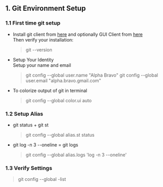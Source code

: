 ## 1. Git Environment Setup

### 1.1 First time git setup

* Install git client from [here](https://git-scm.com/downloads) and optionally GUI Client from [here](https://git-scm.com/downloads/guis)  
Then verify your installation:
	
	> git --version
	
* Setup Your Identity  
Setup your name and email
	
	> git config --global user.name "Alpha Bravo"
	> git config --global user.email "alpha.bravo.gmail.com"
	
* To colorize output of git in terminal

	> git config --global color.ui auto
	

### 1.2 Setup Alias

* git status + git st

	> git config --global alias.st status
	
* git log -n 3 --oneline = git logs
	
	> git config --global alias.logs 'log -n 3 --oneline'

	
### 1.3 Verify Settings

> git config --global -list
